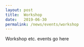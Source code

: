 ```yaml
---
layout: post
title:  Workshop
date:   2019-06-30
permalink: /news/events/workshop
---
```


Workshop etc. events go here
